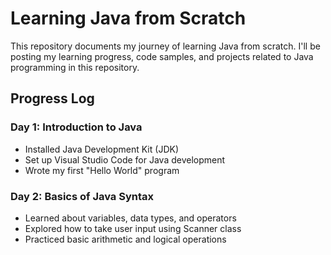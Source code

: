 # Learning Java from Scratch
This repository documents my journey of learning Java from scratch. I'll be posting my learning progress, code samples, and projects related to Java programming in this repository.

<h2>Progress Log</h2>
<h3>Day 1: Introduction to Java</h3>

<ul>
    <li>Installed Java Development Kit (JDK)</li>
    <li>Set up Visual Studio Code for Java development</li>
    <li>Wrote my first "Hello World" program</li>
</ul>

<h3>Day 2: Basics of Java Syntax</h3>

<ul>
    <li>Learned about variables, data types, and operators</li>
    <li>Explored how to take user input using Scanner class</li>
    <li>Practiced basic arithmetic and logical operations</li>
</ul>
